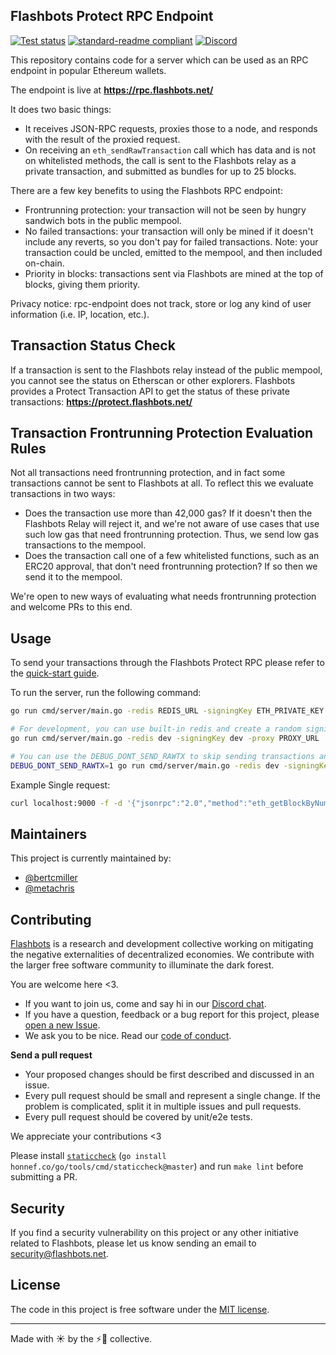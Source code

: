 ## Flashbots Protect RPC Endpoint

[![Test status](https://github.com/flashbots/rpc-endpoint/workflows/Test/badge.svg)](https://github.com/flashbots/rpc-endpoint/actions?query=workflow%3A%22Test%22)
[![standard-readme compliant](https://img.shields.io/badge/readme%20style-standard-brightgreen.svg?style=flat-square)](https://github.com/RichardLitt/standard-readme)
[![Discord](https://img.shields.io/discord/755466764501909692)](https://discord.gg/7hvTycdNcK)

This repository contains code for a server which can be used as an RPC endpoint in popular Ethereum wallets.

The endpoint is live at **https://rpc.flashbots.net/**

It does two basic things:
- It receives JSON-RPC requests, proxies those to a node, and responds with the result of the proxied request.
- On receiving an `eth_sendRawTransaction` call which has data and is not on whitelisted methods, the call is sent to the Flashbots relay as a private transaction, and submitted as bundles for up to 25 blocks.

There are a few key benefits to using the Flashbots RPC endpoint:

- Frontrunning protection: your transaction will not be seen by hungry sandwich bots in the public mempool.
- No failed transactions: your transaction will only be mined if it doesn't include any reverts, so you don't pay for failed transactions. Note: your transaction could be uncled, emitted to the mempool, and then included on-chain.
- Priority in blocks: transactions sent via Flashbots are mined at the top of blocks, giving them priority.

Privacy notice: rpc-endpoint does not track, store or log any kind of user information (i.e. IP, location, etc.).

## Transaction Status Check

If a transaction is sent to the Flashbots relay instead of the public mempool, you cannot see the status on Etherscan or other explorers. Flashbots provides a Protect Transaction API to get the status of these private transactions: **https://protect.flashbots.net/**

## Transaction Frontrunning Protection Evaluation Rules

Not all transactions need frontrunning protection, and in fact some transactions cannot be sent to Flashbots at all. To reflect this we evaluate transactions in two ways:
- Does the transaction use more than 42,000 gas? If it doesn't then the Flashbots Relay will reject it, and we're not aware of use cases that use such low gas that need frontrunning protection. Thus, we send low gas transactions to the mempool.
- Does the transaction call one of a few whitelisted functions, such as an ERC20 approval, that don't need frontrunning protection? If so then we send it to the mempool.

We're open to new ways of evaluating what needs frontrunning protection and welcome PRs to this end.

## Usage

To send your transactions through the Flashbots Protect RPC please refer to the [quick-start guide](https://docs.flashbots.net/flashbots-protect/overview).

To run the server, run the following command:

```bash
go run cmd/server/main.go -redis REDIS_URL -signingKey ETH_PRIVATE_KEY -proxy PROXY_URL

# For development, you can use built-in redis and create a random signing key
go run cmd/server/main.go -redis dev -signingKey dev -proxy PROXY_URL

# You can use the DEBUG_DONT_SEND_RAWTX to skip sending transactions anywhere (useful for local testing):
DEBUG_DONT_SEND_RAWTX=1 go run cmd/server/main.go -redis dev -signingKey dev -proxy PROXY_URL
```

Example Single request:

```bash
curl localhost:9000 -f -d '{"jsonrpc":"2.0","method":"eth_getBlockByNumber","params":["latest", false],"id":1}'
```

## Maintainers

This project is currently maintained by:

* [@bertcmiller](https://twitter.com/bertcmiller)
* [@metachris](https://twitter.com/metachris)

## Contributing

[Flashbots](https://flashbots.net) is a research and development collective working on mitigating the negative externalities of decentralized economies. We contribute with the larger free software community to illuminate the dark forest.

You are welcome here <3.

- If you want to join us, come and say hi in our [Discord chat](https://discord.gg/7hvTycdNcK).
- If you have a question, feedback or a bug report for this project, please [open a new Issue](https://github.com/flashbots/rpc-endpoint/issues).
- We ask you to be nice. Read our [code of conduct](CODE_OF_CONDUCT.md).

**Send a pull request**

- Your proposed changes should be first described and discussed in an issue.
- Every pull request should be small and represent a single change. If the problem is complicated, split it in multiple issues and pull requests.
- Every pull request should be covered by unit/e2e tests.

We appreciate your contributions <3

Please install [`staticcheck`](https://staticcheck.io/) (`go install honnef.co/go/tools/cmd/staticcheck@master`) and run `make lint` before submitting a PR.

## Security

If you find a security vulnerability on this project or any other initiative related to Flashbots, please let us know sending an email to security@flashbots.net.

## License

The code in this project is free software under the [MIT license](LICENSE).

---

Made with ☀️  by the ⚡🤖 collective.
